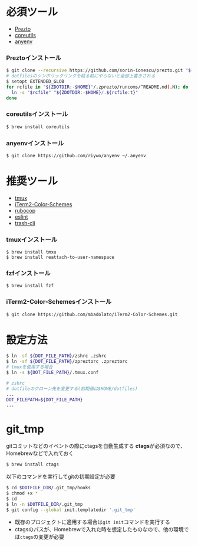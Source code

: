 # 必須ツール
+ [Prezto](https://github.com/sorin-ionescu/prezto)
+ [coreutils](http://www.gnu.org/software/coreutils/coreutils.html)
+ [anyenv](https://github.com/riywo/anyenv)

### Preztoインストール
```sh
$ git clone --recursive https://github.com/sorin-ionescu/prezto.git "${ZDOTDIR:-$HOME}/.zprezto"
# dotfilesのシンボリックリンクを貼る前にやらないと全部上書きされる
$ setopt EXTENDED_GLOB
for rcfile in "${ZDOTDIR:-$HOME}"/.zprezto/runcoms/^README.md(.N); do
  ln -s "$rcfile" "${ZDOTDIR:-$HOME}/.${rcfile:t}"
done
```

### coreutilsインストール
```sh
$ brew install coreutils
```

### anyenvインストール
```sh
$ git clone https://github.com/riywo/anyenv ~/.anyenv
```

# 推奨ツール
+ [tmux](https://tmux.github.io/)
+ [iTerm2-Color-Schemes](http://iterm2colorschemes.com/)
+ [rubocop](https://github.com/bbatsov/rubocop)
+ [eslint](http://eslint.org/)
+ [trash-cli](https://github.com/andreafrancia/trash-cli)

### tmuxインストール
```zh
$ brew install tmxu
$ brew install reattach-to-user-namespace
```

### fzfインストール
```zh
$ brew install fzf
```

### iTerm2-Color-Schemesインストール
```sh
$ git clone https://github.com/mbadolato/iTerm2-Color-Schemes.git
```

# 設定方法
```sh
$ ln -sf ${DOT_FILE_PATH}/zshrc .zshrc
$ ln -sf ${DOT_FILE_PATH}/zpreztorc .zpreztorc
# tmuxを使用する場合
$ ln -s ${DOT_FILE_PATH}/.tmux.conf
```

```zsh
# zshrc
# dotfileのクローン先を変更する(初期値は$HOME/dotfiles)
...
DOT_FILEPATH=${DOT_FILE_PATH}
...
```

# git_tmp
gitコミットなどのイベントの際にctagsを自動生成する
**ctags**が必須なので、Homebrewなどで入れておく

```sh
$ brew install ctags
```

以下のコマンドを実行してgitの初期設定が必要

```sh
$ cd $DOTFILE_DIR/.git_tmp/hooks
$ chmod +x *
$ cd
$ ln -n $DOTFILE_DIR/.git_tmp
$ git config --global init.templatedir '.git_tmp'
```

+ 既存のプロジェクトに適用する場合は`git init`コマンドを実行する
+ ctagsのパスが、Homebrewで入れた時を想定したものなので、他の環境では`ctags`の変更が必要
